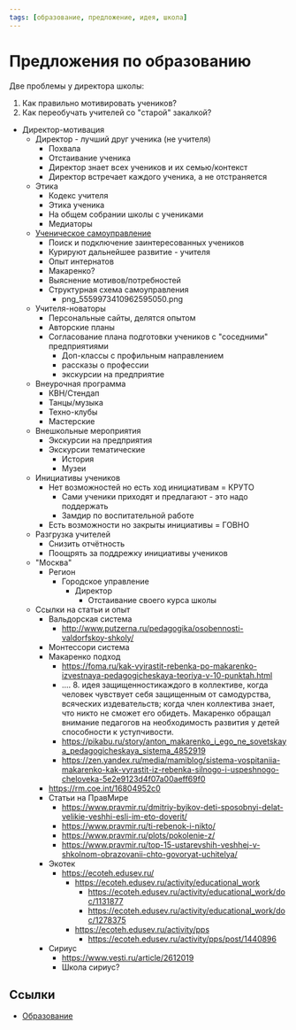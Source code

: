 ```yaml
---
tags: [образование, предложение, идея, школа]
---
```

# Предложения по образованию

Две проблемы у директора школы:

1. Как правильно мотивировать учеников?
2. Как переобучать учителей со "старой" закалкой?

- Директор-мотивация
  - Директор - лучший друг ученика (не учителя)
    - Похвала
    - Отстаивание ученика
    - Директор знает всех учеников и их семью/контекст
    - Директор встречает каждого ученика, а не отстраняется
  - Этика
    - Кодекс учителя
    - Этика ученика
    - На общем собрании школы с учениками
    - Медиаторы
  - [Ученическое самоуправление](Ученическое%20самоуправление.md)
    - Поиск и подключение заинтересованных учеников
    - Курируют дальнейшее развитие - учителя
    - Опыт интернатов
    - Макаренко?
    - Выяснение мотивов/потребностей
    - Структурная схема самоуправления
      - png_5559973410962595050.png
  - Учителя-новаторы
    - Персональные сайты, делятся опытом
    - Авторские планы
    - Согласование плана подготовки учеников с "соседними" предприятиями
      - Доп-классы с профильным направлением
      - рассказы о профессии
      - экскурсии на предприятие
  - Внеурочная программа
    - КВН/Стендап
    - Танцы/музыка
    - Техно-клубы
    - Мастерские
  - Внешкольные мероприятия
    - Экскурсии на предприятия
    - Экскурсии тематические
      - История
      - Музеи
  - Инициативы учеников
    - Нет возможностей но есть ход инициативам = КРУТО
      - Сами ученики приходят и предлагают - это надо поддержать
      - Замдир по воспитательной работе
    - Есть возможности но закрыты инициативы = ГОВНО
  - Разгрузка учителей
    - Снизить отчётность
    - Поощрять за поддрежку инициативы учеников
  - "Москва"
    - Регион
      - Городское управление
        - Директор
          - Отстаивание своего курса школы
  - Ссылки на статьи и опыт
    - Вальдорская система
      - <http://www.putzerna.ru/pedagogika/osobennosti-valdorfskoy-shkoly/>
    - Монтессори система
    - Макаренко подход
      - <https://foma.ru/kak-vyirastit-rebenka-po-makarenko-izvestnaya-pedagogicheskaya-teoriya-v-10-punktah.html>
      - .... 8. идея защищенностикаждого в коллективе, когда человек чувствует себя защищенным от самодурства, всяческих издевательств; когда член коллектива знает, что никто не сможет его обидеть. Макаренко обращал внимание педагогов на необходимость развития у детей способности к уступчивости.
      - <https://pikabu.ru/story/anton_makarenko_i_ego_ne_sovetskaya_pedagogicheskaya_sistema_4852919>
      - <https://zen.yandex.ru/media/mamiblog/sistema-vospitaniia-makarenko-kak-vyrastit-iz-rebenka-silnogo-i-uspeshnogo-cheloveka-5e2e9123d4f07a00aeff69f0>
    - <https://rm.coe.int/16804952c0>
    - Статьи на ПравМире
      - <https://www.pravmir.ru/dmitriy-byikov-deti-sposobnyi-delat-velikie-veshhi-esli-im-eto-doverit/>
      - <https://www.pravmir.ru/ti-rebenok-i-nikto/>
      - <https://www.pravmir.ru/plots/pokolenie-z/>
      - <https://www.pravmir.ru/top-15-ustarevshih-veshhej-v-shkolnom-obrazovanii-chto-govoryat-uchitelya/>
    - Экотек
      - <https://ecoteh.edusev.ru/>
        - <https://ecoteh.edusev.ru/activity/educational_work>
          - <https://ecoteh.edusev.ru/activity/educational_work/doc/1131877>
          - <https://ecoteh.edusev.ru/activity/educational_work/doc/1278375>
        - <https://ecoteh.edusev.ru/activity/pps>
          - <https://ecoteh.edusev.ru/activity/pps/post/1440896>
    - Сириус
      - <https://www.vesti.ru/article/2612019>
      - Школа сириус?

## Ссылки

- [Образование](Образование.md)
